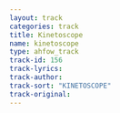 ```yaml
---
layout: track
categories: track
title: Kinetoscope
name: kinetoscope
type: ahfow_track
track-id: 156
track-lyrics: 
track-author: 
track-sort: "KINETOSCOPE"
track-original: 
---
```


